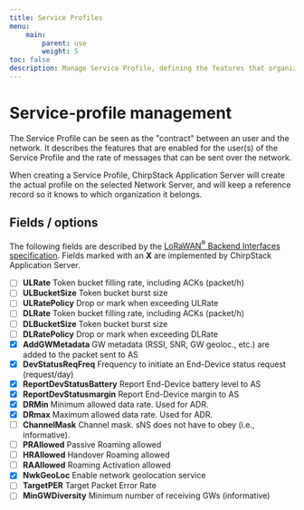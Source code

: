 ```yaml
---
title: Service Profiles
menu:
    main:
        parent: use
        weight: 5
toc: false
description: Manage Service Profile, defining the features that organizations are allowed to use on a connected network-server.
---
```


# Service-profile management

The Service Profile can be seen as the "contract" between an user and the
network. It describes the features that are enabled for the user(s) of the
Service Profile and the rate of messages that can be sent over the network.

When creating a Service Profile, ChirpStack Application Server will create the actual
profile on the selected Network Server, and will keep a reference record
so it knows to which organization it belongs.

## Fields / options

The following fields are described by the
[LoRaWAN<sup>&reg;</sup> Backend Interfaces specification](https://www.lora-alliance.org/lorawan-for-developers).
Fields marked with an **X** are implemented by ChirpStack Application Server.

- [ ] **ULRate** Token bucket filling rate, including ACKs (packet/h)
- [ ] **ULBucketSize** Token bucket burst size
- [ ] **ULRatePolicy** Drop or mark when exceeding ULRate
- [ ] **DLRate** Token bucket filling rate, including ACKs (packet/h)
- [ ] **DLBucketSize** Token bucket burst size
- [ ] **DLRatePolicy** Drop or mark when exceeding DLRate
- [X] **AddGWMetadata** GW metadata (RSSI, SNR, GW geoloc., etc.) are added to the packet sent to AS
- [X] **DevStatusReqFreq** Frequency to initiate an End-Device status request (request/day)
- [X] **ReportDevStatusBattery** Report End-Device battery level to AS
- [X] **ReportDevStatusmargin** Report End-Device margin to AS
- [X] **DRMin** Minimum allowed data rate. Used for ADR.
- [X] **DRmax** Maximum allowed data rate. Used for ADR.
- [ ] **ChannelMask** Channel mask. sNS does not have to obey (i.e., informative).
- [ ] **PRAllowed** Passive Roaming allowed
- [ ] **HRAllowed** Handover Roaming allowed
- [ ] **RAAllowed** Roaming Activation allowed
- [X] **NwkGeoLoc** Enable network geolocation service
- [ ] **TargetPER** Target Packet Error Rate
- [ ] **MinGWDiversity** Minimum number of receiving GWs (informative)
